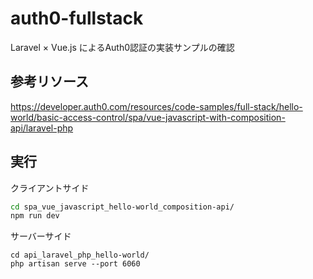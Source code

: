 # auth0-fullstack

Laravel × Vue.js によるAuth0認証の実装サンプルの確認

## 参考リソース

<https://developer.auth0.com/resources/code-samples/full-stack/hello-world/basic-access-control/spa/vue-javascript-with-composition-api/laravel-php>

## 実行

クライアントサイド

```bash
cd spa_vue_javascript_hello-world_composition-api/
npm run dev
```

サーバーサイド

```
cd api_laravel_php_hello-world/
php artisan serve --port 6060
```
